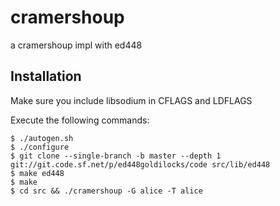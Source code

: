 cramershoup
=============================

a cramershoup impl with ed448

Installation
------------

Make sure you include libsodium in CFLAGS and LDFLAGS

Execute the following commands:

    $ ./autogen.sh
    $ ./configure
    $ git clone --single-branch -b master --depth 1 git://git.code.sf.net/p/ed448goldilocks/code src/lib/ed448
    $ make ed448
    $ make
    $ cd src && ./cramershoup -G alice -T alice

